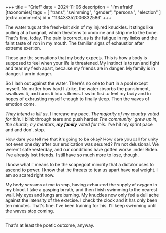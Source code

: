 +++
title = "Grief"
date = 2024-11-06
description = "I'm afraid"
[taxonomies]
tags = [
    "trans",
    "swimming",
    "gender",
    "personal",
    "election"
  ]
[extra.comments]
id = "113438352006832586"
+++

The water tugs at the fresh-knit skin of my injured knuckles. It stings like pulling at a hangnail, which threatens to undo me and strip me to the bone. That's fine, today. The pain is correct, as is the fatigue in my limbs and the faint taste of iron in my mouth. The familiar signs of exhaustion after extreme exertion.

These are the sensations that my body expects. This is how a body is supposed to feel when your life is threatened. My instinct is to run and fight and tear my flesh apart, because my friends are in danger. My family is in danger. I am in danger.

So I lash out against the water. There's no one to hurt in a pool except myself. No matter how hard I strike, the water absorbs the punishment, swallows it, and turns it into stillness. I swim first to feel my body and in hopes of exhausting myself enough to finally sleep. Then the waves of emotion come.

*They intend to kill us*. I increase my pace. *The majority of my country voted for this*. I blink through tears and push harder. *The community I grew up in, the church, my mentors, **my family** voted for this*. I've hit my sprint pace and and don't stop.

How dare you tell me that it's going to be okay? How dare you call for unity not even one day after our eradication was secured? I'm not delusional. We weren't safe yesterday, and our conditions have gotten worse under Biden. I've already lost friends. I still have so much more to lose, though.

I know what it means to be the scapegoat minority that a dictator uses to ascend to power. I know that the threats to tear us apart have real weight. I am so scared right now.

My body screams at me to stop, having exhausted the supply of oxygen in my blood. I take a gasping breath, and then finish swimming to the nearest wall. My eyes and lungs are burning. My knuckles now only feel a dull ache against the intensity of the exercise. I check the clock and it has only been ten minutes. That's fine. I've been training for this. I'll keep swimming until the waves stop coming.

___

That's at least the poetic outcome, anyway.
